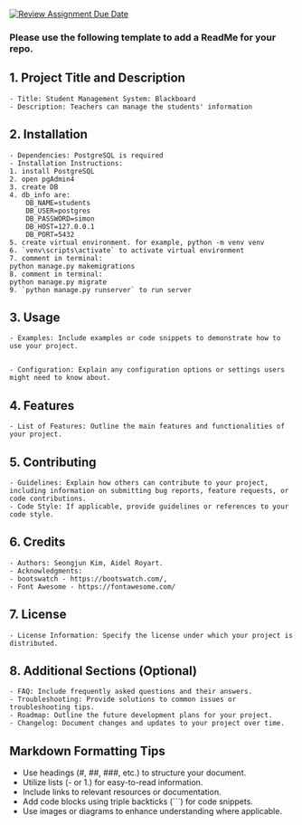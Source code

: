[![Review Assignment Due Date](https://classroom.github.com/assets/deadline-readme-button-24ddc0f5d75046c5622901739e7c5dd533143b0c8e959d652212380cedb1ea36.svg)](https://classroom.github.com/a/545oUMxH)

### Please use the following template to add a ReadMe for your repo.

## 1. Project Title and Description
    - Title: Student Management System: Blackboard
    - Description: Teachers can manage the students' information
## 2. Installation
    - Dependencies: PostgreSQL is required
    - Installation Instructions:
    1. install PostgreSQL
    2. open pgAdmin4 
    3. create DB
    4. db_info are:
        DB_NAME=students
        DB_USER=postgres
        DB_PASSWORD=simon
        DB_HOST=127.0.0.1
        DB_PORT=5432
    5. create virtual environment. for example, python -m venv venv
    6. `venv\scripts\activate` to activate virtual environment
    7. comment in terminal:
    python manage.py makemigrations
    8. comment in terminal:
    python manage.py migrate
    9. `python manage.py runserver` to run server

## 3. Usage
    - Examples: Include examples or code snippets to demonstrate how to use your project.

    
    - Configuration: Explain any configuration options or settings users might need to know about.

    
## 4. Features
    - List of Features: Outline the main features and functionalities of your project.
## 5. Contributing
    - Guidelines: Explain how others can contribute to your project, including information on submitting bug reports, feature requests, or code contributions.
    - Code Style: If applicable, provide guidelines or references to your code style.
## 6. Credits
    - Authors: Seongjun Kim, Aidel Royart.
    - Acknowledgments: 
    - bootswatch - https://bootswatch.com/, 
    - Font Awesome - https://fontawesome.com/
    
## 7. License
    - License Information: Specify the license under which your project is distributed.
## 8. Additional Sections (Optional)
    - FAQ: Include frequently asked questions and their answers.
    - Troubleshooting: Provide solutions to common issues or troubleshooting tips.
    - Roadmap: Outline the future development plans for your project.
    - Changelog: Document changes and updates to your project over time.

## Markdown Formatting Tips
  - Use headings (#, ##, ###, etc.) to structure your document.
  - Utilize lists (- or 1.) for easy-to-read information.
  - Include links to relevant resources or documentation.
  - Add code blocks using triple backticks (```) for code snippets.
  - Use images or diagrams to enhance understanding where applicable.
